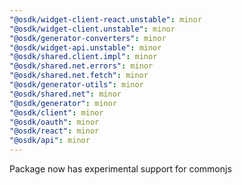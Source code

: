```yaml
---
"@osdk/widget-client-react.unstable": minor
"@osdk/widget-client.unstable": minor
"@osdk/generator-converters": minor
"@osdk/widget-api.unstable": minor
"@osdk/shared.client.impl": minor
"@osdk/shared.net.errors": minor
"@osdk/shared.net.fetch": minor
"@osdk/generator-utils": minor
"@osdk/shared.net": minor
"@osdk/generator": minor
"@osdk/client": minor
"@osdk/oauth": minor
"@osdk/react": minor
"@osdk/api": minor
---
```


Package now has experimental support for commonjs
